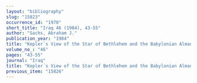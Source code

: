 ```yaml
---
layout: "bibliography"
slug: "15823"
occurrence_id: "1970"
short_title: "Iraq 46 (1984), 43-55"
author: "Sachs, Abraham J."
publication_year: "1984"
title: "Kepler´s View of the Star of Bethlehem and the Babylonian Almanac for 7/6 B.C."
volume_no_: "46"
pages: "43-55"
journal: "Iraq"
title: "Kepler´s View of the Star of Bethlehem and the Babylonian Almanac for 7/6 B.C."
previous_item: "15826"
---
```

